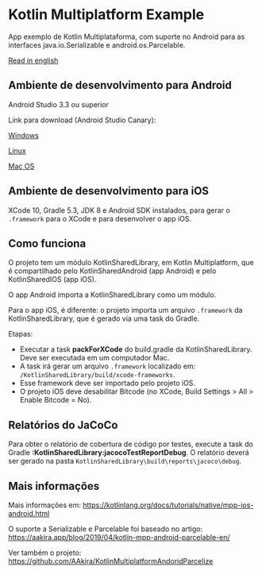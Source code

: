 # Kotlin Multiplatform Example

App exemplo de Kotlin Multiplataforma, com suporte no Android para as interfaces java.io.Serializable e android.os.Parcelable.

[Read in english](https://github.com/alexandrehtrb/KotlinMultiplatformExample/blob/master/README.en.md)

## Ambiente de desenvolvimento para Android

Android Studio 3.3 ou superior

Link para download (Android Studio Canary):

[Windows](https://dl.google.com/dl/android/studio/ide-zips/3.5.0.7/android-studio-ide-191.5375575-windows.zip)

[Linux](https://dl.google.com/dl/android/studio/ide-zips/3.5.0.7/android-studio-ide-191.5375575-linux.zip)

[Mac OS](https://dl.google.com/dl/android/studio/ide-zips/3.5.0.7/android-studio-ide-191.5375575-mac.zip)

## Ambiente de desenvolvimento para iOS

XCode 10, Gradle 5.3, JDK 8 e Android SDK instalados, para gerar o `.framework` para o XCode e para desenvolver o app iOS.

## Como funciona

O projeto tem um módulo KotlinSharedLibrary, em Kotlin Multiplatform, que é compartilhado pelo KotlinSharedAndroid (app Android) e pelo KotlinSharedIOS (app iOS).

O app Android importa a KotlinSharedLibrary como um módulo.

Para o app iOS, é diferente: o projeto importa um arquivo `.framework` da KotlinSharedLibrary, que é gerado via uma task do Gradle.

Etapas:

* Executar a task **packForXCode** do build.gradle da KotlinSharedLibrary. Deve ser executada em um computador Mac.
* A task irá gerar um arquivo `.framework` localizado em: `/KotlinSharedLibrary/build/xcode-frameworks`.
* Esse framework deve ser importado pelo projeto iOS.
* O projeto iOS deve desabilitar Bitcode (no XCode, Build Settings > All > Enable Bitcode = No).

## Relatórios do JaCoCo

Para obter o relatório de cobertura de código por testes, execute a task do Gradle **:KotlinSharedLibrary:jacocoTestReportDebug**. O relatório deverá ser gerado na pasta `KotlinSharedLibrary\build\reports\jacoco\debug`.

## Mais informações

Mais informações em: https://kotlinlang.org/docs/tutorials/native/mpp-ios-android.html

O suporte a Serializable e Parcelable foi baseado no artigo: https://aakira.app/blog/2019/04/kotlin-mpp-android-parcelable-en/

Ver também o projeto: https://github.com/AAkira/KotlinMultiplatformAndoridParcelize
